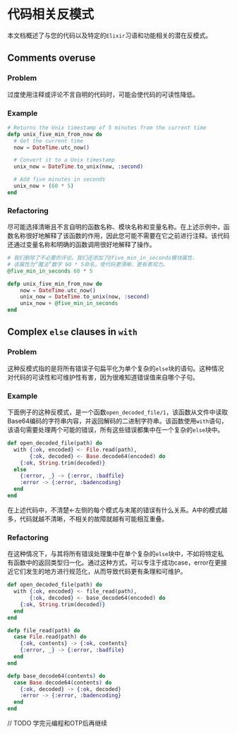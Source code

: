 # 代码相关反模式

本文档概述了与您的代码以及特定的`Elixir`习语和功能相关的潜在反模式。

## Comments overuse

### Problem

过度使用注释或评论不言自明的代码时，可能会使代码的可读性降低。

### Example

```elixir
# Returns the Unix timestamp of 5 minutes from the current time
defp unix_five_min_from_now do
  # Get the current time
  now = DateTime.utc_now()

  # Convert it to a Unix timestamp
  unix_now = DateTime.to_unix(now, :second)

  # Add five minutes in seconds
  unix_now + (60 * 5)
end
```

### Refactoring

尽可能选择清晰且不言自明的函数名称、模块名称和变量名称。在上述示例中，函数名称很好地解释了该函数的作用，因此您可能不需要在它之前进行注释。该代码还通过变量名称和明确的函数调用很好地解释了操作。

```elixir
# 我们删除了不必要的评论。我们还添加了@five_min_in_seconds模块属性，
# 该属性为“魔法”数字 60 * 5命名，使代码更清晰、更有表现力。
@five_min_in_seconds 60 * 5

defp unix_five_min_from_now do
    now = DateTime.utc_now()
    unix_now = DateTime.to_unix(now, :second)
    unix_now + @five_min_in_seconds
end
```

## Complex `else` clauses in `with`

### Problem

这种反模式指的是将所有错误子句扁平化为单个复杂的`else`块的语句。这种情况对代码的可读性和可维护性有害，因为很难知道错误值来自哪个子句。

### Example

下面例子的这种反模式，是一个函数`open_decoded_file/1`，该函数从文件中读取Base64编码的字符串内容，并返回解码的二进制字符串。该函数使用`with`语句，该语句需要处理两个可能的错误，所有这些错误都集中在一个复杂的`else`块中。

```elixir
def open_decoded_file(path) do
  with {:ok, encoded} <- File.read(path),
       {:ok, decoded} <- Base.decode64(encoded) do
    {:ok, String.trim(decoded)}
  else
    {:error, _} -> {:error, :badfile}
    :error -> {:error, :badencoding}
  end
end
```

在上述代码中，不清楚<-左侧的每个模式与末尾的错误有什么关系。A中的模式越多，代码就越不清晰，不相关的故障就越有可能相互重叠。

### Refactoring

在这种情况下，与其将所有错误处理集中在单个复杂的`else`块中，不如将特定私有函数中的返回类型归一化。通过这种方式，可以专注于成功case，error在更接近它们发生的地方进行规范化，从而导致代码更有条理和可维护。

```elixir
def open_decoded_file(path) do
  with {:ok, encoded} <- file_read(path),
       {:ok, decoded} <- base_decode64(encoded) do
    {:ok, String.trim(decoded)}
  end
end

defp file_read(path) do
  case File.read(path) do
    {:ok, contents} -> {:ok, contents}
    {:error, _} -> {:error, :badfile}
  end
end

defp base_decode64(contents) do
  case Base.decode64(contents) do
    {:ok, decoded} -> {:ok, decoded}
    :error -> {:error, :badencoding}
  end
end
```

// TODO 学完元编程和OTP后再继续